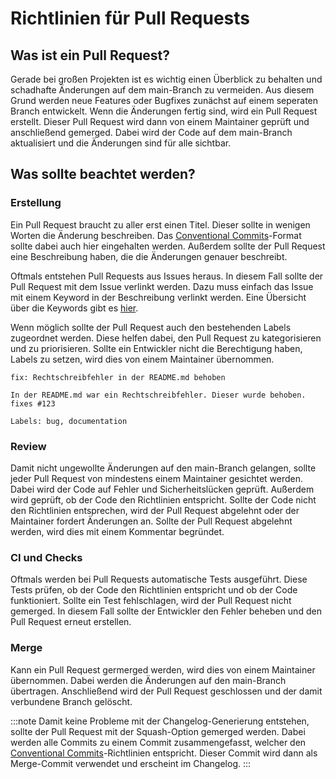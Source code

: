 # Richtlinien für Pull Requests

## Was ist ein Pull Request?

Gerade bei großen Projekten ist es wichtig einen Überblick zu behalten und schadhafte Änderungen auf dem main-Branch zu vermeiden. Aus diesem Grund werden neue Features oder Bugfixes zunächst auf einem seperaten Branch entwickelt. Wenn die Änderungen fertig sind, wird ein Pull Request erstellt. Dieser Pull Request wird dann von einem Maintainer geprüft und anschließend gemerged. Dabei wird der Code auf dem main-Branch aktualisiert und die Änderungen sind für alle sichtbar.

## Was sollte beachtet werden?

### Erstellung

Ein Pull Request braucht zu aller erst einen Titel. Dieser sollte in wenigen Worten die Änderung beschreiben. Das [Conventional Commits](commits)-Format sollte dabei auch hier eingehalten werden. Außerdem sollte der Pull Request eine Beschreibung haben, die die Änderungen genauer beschreibt.

Oftmals entstehen Pull Requests aus Issues heraus. In diesem Fall sollte der Pull Request mit dem Issue verlinkt werden. Dazu muss einfach das Issue mit einem Keyword in der Beschreibung verlinkt werden. Eine Übersicht über die Keywords gibt es [hier](https://docs.github.com/en/github/managing-your-work-on-github/linking-a-pull-request-to-an-issue).

Wenn möglich sollte der Pull Request auch den bestehenden Labels zugeordnet werden. Diese helfen dabei, den Pull Request zu kategorisieren und zu priorisieren. Sollte ein Entwickler nicht die Berechtigung haben, Labels zu setzen, wird dies von einem Maintainer übernommen.

```
fix: Rechtschreibfehler in der README.md behoben

In der README.md war ein Rechtschreibfehler. Dieser wurde behoben.
fixes #123

Labels: bug, documentation
```

### Review

Damit nicht ungewollte Änderungen auf den main-Branch gelangen, sollte jeder Pull Request von mindestens einem Maintainer gesichtet werden. Dabei wird der Code auf Fehler und Sicherheitslücken geprüft. Außerdem wird geprüft, ob der Code den Richtlinien entspricht. Sollte der Code nicht den Richtlinien entsprechen, wird der Pull Request abgelehnt oder der Maintainer fordert Änderungen an. Sollte der Pull Request abgelehnt werden, wird dies mit einem Kommentar begründet.

### CI und Checks

Oftmals werden bei Pull Requests automatische Tests ausgeführt. Diese Tests prüfen, ob der Code den Richtlinien entspricht und ob der Code funktioniert. Sollte ein Test fehlschlagen, wird der Pull Request nicht gemerged. In diesem Fall sollte der Entwickler den Fehler beheben und den Pull Request erneut erstellen.

### Merge

Kann ein Pull Request germerged werden, wird dies von einem Maintainer übernommen. Dabei werden die Änderungen auf den main-Branch übertragen. Anschließend wird der Pull Request geschlossen und der damit verbundene Branch gelöscht.

:::note
Damit keine Probleme mit der Changelog-Generierung entstehen, sollte der Pull Request mit der Squash-Option gemerged werden. Dabei werden alle Commits zu einem Commit zusammengefasst, welcher den [Conventional Commits](commits)-Richtlinien entspricht.
Dieser Commit wird dann als Merge-Commit verwendet und erscheint im Changelog.
:::
